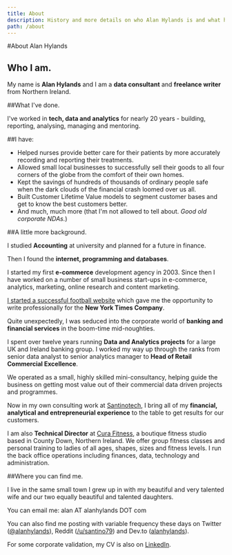 ```yaml
---
title: About
description: History and more details on who Alan Hylands is and what he has done so far.
path: /about
---
```

#About Alan Hylands

## Who I am.

My name is **Alan Hylands** and I am a **data consultant** and **freelance writer** from Northern Ireland.

##What I've done.

I've worked in **tech, data and analytics** for nearly 20 years - building, reporting, analysing, managing and mentoring.

##I have:

* Helped nurses provide better care for their patients by more accurately recording and reporting their treatments.
* Allowed small local businesses to successfully sell their goods to all four corners of the globe from the comfort of their own homes.
* Kept the savings of hundreds of thousands of ordinary people safe when the dark clouds of the financial crash loomed over us all.
* Built Customer Lifetime Value models to segment customer bases and get to know the best customers better.
* And much, much more (that I'm not allowed to tell about. _Good old corporate NDAs._)

##A little more background.

I studied **Accounting** at university and planned for a future in finance.

Then I found the **internet, programming and databases**.

I started my first **e-commerce** development agency in 2003. Since then I have worked on a number of small business start-ups in e-commerce, analytics, marketing, online research and content marketing.

[I started a successful football website](https://alanhylands.com/i-want-to-be-a-football-writer-when-i-grow-up/) which gave me the opportunity to write professionally for the **New York Times Company**.

Quite unexpectedly, I was seduced into the corporate world of **banking and financial services** in the boom-time mid-noughties.

I spent over twelve years running **Data and Analytics projects** for a large UK and Ireland banking group. I worked my way up through the ranks from senior data analyst to senior analytics manager to **Head of Retail Commercial Excellence**.

We operated as a small, highly skilled mini-consultancy, helping guide the business on getting most value out of their commercial data driven projects and programmes.

Now in my own consulting work at [Santinotech](https://santinotech.com), I bring all of my **financial, analytical and entrepreneurial experience** to the table to get results for our customers.

I am also **Technical Director** at [Cura Fitness](https://curafitness.com), a boutique fitness studio based in County Down, Northern Ireland. We offer group fitness classes and personal training to ladies of all ages, shapes, sizes and fitness levels. I run the back office operations including finances, data, technology and administration.

##Where you can find me.

I live in the same small town I grew up in with my beautiful and very talented wife and our two equally beautiful and talented daughters.

You can email me: alan AT alanhylands DOT com

You can also find me posting with variable frequency these days on Twitter ([@alanhylands](https://twitter.com/AlanHylands)), Reddit ([/u/santino79](https://www.reddit.com/user/santino79)) and Dev.to ([alanhylands](https://dev.to/alanhylands)).

For some corporate validation, my CV is also on [LinkedIn](http://www.linkedin.com/in/alanhylands).